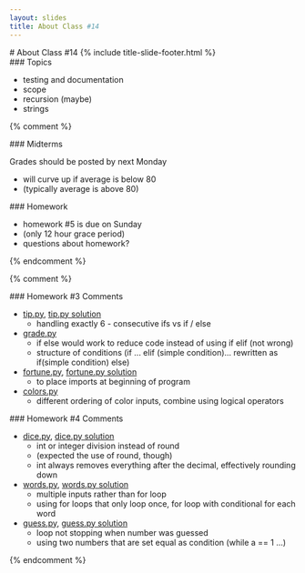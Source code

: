 ```yaml
---
layout: slides
title: About Class #14 
---
```

<section markdown="block" class="title-slide">
#  About Class #14
{% include title-slide-footer.html %}
</section>


<section markdown="block">
###  Topics

* testing and documentation
* scope
* recursion (maybe)
* strings

</section>

{% comment %}
<section markdown="block">
###  Midterms

Grades should be posted by next Monday

* will curve up if average is below 80
* (typically average is above 80)

</section>

<section markdown="block">
###  Homework

* homework #5 is due on Sunday 
* (only 12 hour grace period)
* questions about homework?

</section>
{% endcomment %}

{% comment %}
<section markdown="block">
###  Homework #3 Comments

* [tip.py](../../homework/hw3/tip.py), [tip.py solution](../../resources/code/hw3/tip.py) 
	* handling exactly 6 - consecutive ifs vs if / else
* [grade.py](../../homework/hw3/grade.py) 
	* if else would work to reduce code instead of using if elif (not wrong)
	* structure of conditions (if ... elif (simple condition)... rewritten as if(simple condition) else)
* [fortune.py](../../homework/hw3/fortune.py), [fortune.py solution](../../resources/code/hw3/fortune.py) 
	* to place imports at beginning of program
* [colors.py](../../homework/hw3/colors.py) 
	* different ordering of color inputs, combine using logical operators
</section>

<section markdown="block">
###  Homework #4 Comments

* [dice.py](../../homework/hw4/dice.py), [dice.py solution](../../resources/code/hw4/dice.py) 
	* int or integer division instead of round
	* (expected the use of round, though)
    * int always removes everything after the decimal, effectively rounding down 
* [words.py](../../homework/hw4/words.py), [words.py solution](../../resources/code/hw4/words.py)
	* multiple inputs rather than for loop
	* using for loops that only loop once, for loop with conditional for each word
* [guess.py](../../homework/hw4/guess.py), [guess.py solution](../../resources/code/hw4/guess.py)
	* loop not stopping when number was guessed
	* using two numbers that are set equal as condition (while a == 1 ...)
	
</section>
{% endcomment %}
